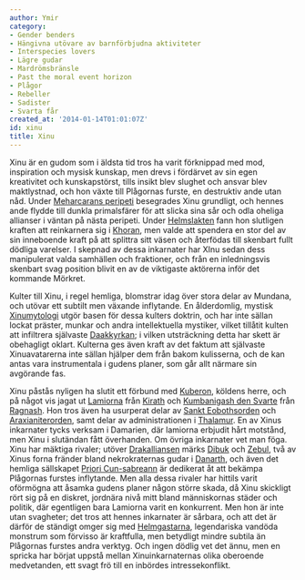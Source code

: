 ```yaml
---
author: Ymir
category:
- Gender benders
- Hängivna utövare av barnförbjudna aktiviteter
- Interspecies lovers
- Lägre gudar
- Mardrömsbränsle
- Past the moral event horizon
- Plågor
- Rebeller
- Sadister
- Svarta får
created_at: '2014-01-14T01:01:07Z'
id: xinu
title: Xinu
---
```

Xinu är en gudom som i äldsta tid tros ha varit förknippad med mod, inspiration och mysisk kunskap, men drevs i fördärvet av sin egen kreativitet och kunskapstörst, tills insikt blev slughet och ansvar blev maktlystnad, och hon växte till Plågornas furste, en destruktiv ande utan nåd. Under [Meharcarans peripeti] besegrades Xinu grundligt, och hennes ande flydde till dunkla primalsfärer för att slicka sina sår och odla oheliga allianser i väntan på nästa peripeti. Under [Helmslakten] fann hon slutligen kraften att reinkarnera sig i [Khoran], men valde att spendera en stor del av sin inneboende kraft på att splittra sitt väsen och återfödas till skenbart fullt dödliga varelser. I skepnad av dessa inkarnater har XInu sedan dess manipulerat valda samhällen och fraktioner, och från en inledningsvis skenbart svag position blivit en av de viktigaste aktörerna inför det kommande Mörkret.

Kulter till Xinu, i regel hemliga, blomstrar idag över stora delar av Mundana, och utövar ett subtilt men växande inflytande. En ålderdomlig, mystisk [Xinumytologi] utgör basen för dessa kulters doktrin, och har inte sällan lockat präster, munkar och andra intellektuella mystiker, vilket tillåtit kulten att infiltrera självaste [Daakkyrkan]; i vilken utsträckning detta har skett är obehagligt oklart. Kulterna ges även kraft av det faktum att självaste Xinuavatarerna inte sällan hjälper dem från bakom kulisserna, och de kan antas vara instrumentala i gudens planer, som går allt närmare sin avgörande fas.

Xinu påstås nyligen ha slutit ett förbund med [Kuberon], köldens herre, och på något vis jagat ut [Lamiorna] från [Kirath] och [Kumbanigash den Svarte] från [Ragnash]. Hon tros även ha usurperat delar av [Sankt Eobothsorden] och [Araxianiterorden], samt delar av administrationen i [Thalamur]. En av Xinus inkarnater tycks verksam i Damarien, där lamiorna erbjudit hårt motstånd, men Xinu i slutändan fått överhanden. Om övriga inkarnater vet man föga. Xinu har mäktiga rivaler; utöver [Drakalliansen] märks [Dibuk] och [Zebul], två av Xinus forna fränder bland nekrokraternas gudar i [Danarth], och även det hemliga sällskapet [Priori Cun-sabreann] är dedikerat åt att bekämpa Plågornas furstes inflytande. Men alla dessa rivaler har hittils varit oförmögna att åsamka gudens planer någon större skada, då Xinu skickligt rört sig på en diskret, jordnära nivå mitt bland människornas städer och politik, där egentligen bara Lamiorna varit en konkurrent. Men hon är inte utan svagheter; det tros att hennes inkarnater är sårbara, och att det är därför de ständigt omger sig med [Helmgastarna], legendariska vandöda monstrum som förvisso är kraftfulla, men betydligt mindre subtila än Plågornas furstes andra verktyg. Och ingen dödlig vet det ännu, men en spricka har börjat uppstå mellan Xinuinkarnaternas olika oberoende medvetanden, ett svagt frö till en inbördes intressekonflikt.

  [Meharcarans peripeti]: Meharcarans_peripeti
  [Helmslakten]: Helmslakten
  [Khoran]: Khora
  [Xinumytologi]: Xinumytologi
  [Daakkyrkan]: Daakkyrkan
  [Kuberon]: Kuberon
  [Lamiorna]: Lamior
  [Kirath]: Kirath
  [Kumbanigash den Svarte]: Kumbanigash_den_Svarte
  [Ragnash]: Ragnash
  [Sankt Eobothsorden]: Sankt_Eobothsorden
  [Araxianiterorden]: Orden_av_St_Araxians_Eviga_Stillhet
  [Thalamur]: Thalamur
  [Drakalliansen]: Drakalliansen
  [Dibuk]: Dibuk
  [Zebul]: Dimmornas_herre
  [Danarth]: Danarth
  [Priori Cun-sabreann]: Priori_Cun-sabreann
  [Helmgastarna]: Helmgastarna